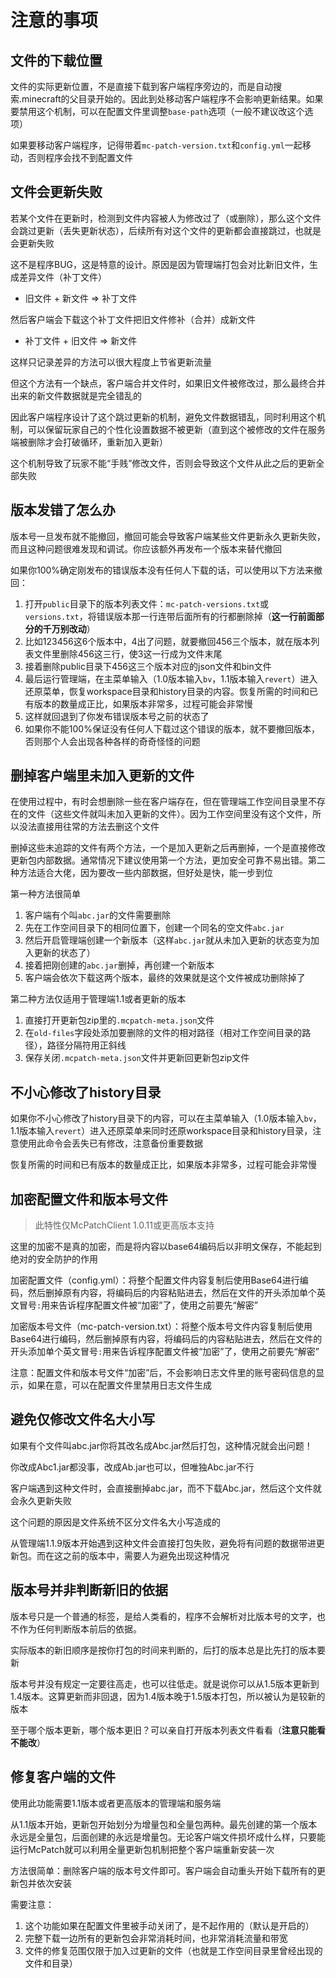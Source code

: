 # 注意的事项

## 文件的下载位置

文件的实际更新位置，不是直接下载到客户端程序旁边的，而是自动搜索.minecraft的父目录开始的。因此到处移动客户端程序不会影响更新结果。如果要禁用这个机制，可以在配置文件里调整`base-path`选项（一般不建议改这个选项）

如果要移动客户端程序，记得带着`mc-patch-version.txt`和`config.yml`一起移动，否则程序会找不到配置文件

## 文件会更新失败

若某个文件在更新时，检测到文件内容被人为修改过了（或删除），那么这个文件会跳过更新（丢失更新状态），后续所有对这个文件的更新都会直接跳过，也就是会更新失败

这不是程序BUG，这是特意的设计。原因是因为管理端打包会对比新旧文件，生成差异文件（补丁文件）

+ 旧文件 + 新文件 => 补丁文件

然后客户端会下载这个补丁文件把旧文件修补（合并）成新文件

+ 补丁文件 + 旧文件 => 新文件

这样只记录差异的方法可以很大程度上节省更新流量

但这个方法有一个缺点，客户端合并文件时，如果旧文件被修改过，那么最终合并出来的新文件数据就是完全错乱的

因此客户端程序设计了这个跳过更新的机制，避免文件数据错乱，同时利用这个机制，可以保留玩家自己的个性化设置数据不被更新（直到这个被修改的文件在服务端被删除才会打破循环，重新加入更新）

这个机制导致了玩家不能“手贱”修改文件，否则会导致这个文件从此之后的更新全部失败

## 版本发错了怎么办

版本号一旦发布就不能撤回，撤回可能会导致客户端某些文件更新永久更新失败，而且这种问题很难发现和调试。你应该额外再发布一个版本来替代撤回

如果你100%确定刚发布的错误版本没有任何人下载的话，可以使用以下方法来撤回：

1. 打开`public`目录下的版本列表文件：`mc-patch-versions.txt`或`versions.txt`，将错误版本那一行连带后面所有的行都删除掉（**这一行前面部分的千万别改动**）
2. 比如123456这6个版本中，4出了问题，就要撤回456三个版本，就在版本列表文件里删除456这三行，使3这一行成为文件末尾
3. 接着删除public目录下456这三个版本对应的json文件和bin文件
4. 最后运行管理端，在主菜单输入（1.0版本输入`bv`，1.1版本输入`revert`）进入还原菜单，恢复workspace目录和history目录的内容。恢复所需的时间和已有版本的数量成正比，如果版本非常多，过程可能会非常慢
5. 这样就回退到了你发布错误版本号之前的状态了
6. 如果你不能100%保证没有任何人下载过这个错误的版本，就不要撤回版本，否则那个人会出现各种各样的奇奇怪怪的问题

## 删掉客户端里未加入更新的文件

在使用过程中，有时会想删除一些在客户端存在，但在管理端工作空间目录里不存在的文件（这些文件就叫未加入更新的文件）。因为工作空间里没有这个文件，所以没法直接用往常的方法去删这个文件

删掉这些未追踪的文件有两个方法，一个是加入更新之后再删掉，一个是直接修改更新包内部数据。通常情况下建议使用第一个方法，更加安全可靠不易出错。第二种方法适合大佬，因为要改一些内部数据，但好处是快，能一步到位

第一种方法很简单

1. 客户端有个叫`abc.jar`的文件需要删除
2. 先在工作空间目录下的相同位置下，创建一个同名的空文件`abc.jar`
3. 然后开启管理端创建一个新版本（这样`abc.jar`就从未加入更新的状态变为加入更新的状态了）
4. 接着把刚创建的`abc.jar`删掉，再创建一个新版本
5. 客户端会依次下载这两个版本，最终的效果就是这个文件被成功删除掉了

第二种方法仅适用于管理端1.1或者更新的版本

1. 直接打开更新包zip里的`.mcpatch-meta.json`文件
2. 在`old-files`字段处添加要删除的文件的相对路径（相对工作空间目录的路径），路径分隔符用正斜线
3. 保存关闭`.mcpatch-meta.json`文件并更新回更新包zip文件

## 不小心修改了history目录

如果你不小心修改了history目录下的内容，可以在主菜单输入（1.0版本输入`bv`，1.1版本输入`revert`）进入还原菜单来同时还原workspace目录和history目录，注意使用此命令会丢失已有修改，注意备份重要数据

恢复所需的时间和已有版本的数量成正比，如果版本非常多，过程可能会非常慢

## 加密配置文件和版本号文件

> 此特性仅McPatchClient 1.0.11或更高版本支持

这里的加密不是真的加密，而是将内容以base64编码后以非明文保存，不能起到绝对的安全防护的作用

加密配置文件（config.yml）：将整个配置文件内容复制后使用Base64进行编码，然后删掉原有内容，将编码后的内容粘贴进去，然后在文件的开头添加单个英文冒号`:`用来告诉程序配置文件被“加密”了，使用之前要先“解密”

加密版本号文件（mc-patch-version.txt）：将整个版本号文件内容复制后使用Base64进行编码，然后删掉原有内容，将编码后的内容粘贴进去，然后在文件的开头添加单个英文冒号`:`用来告诉程序配置文件被“加密”了，使用之前要先“解密”

注意：配置文件和版本号文件“加密”后，不会影响日志文件里的账号密码信息的显示，如果在意，可以在配置文件里禁用日志文件生成

## 避免仅修改文件名大小写

如果有个文件叫abc.jar你将其改名成Abc.jar然后打包，这种情况就会出问题！

你改成Abc1.jar都没事，改成Ab.jar也可以，但唯独Abc.jar不行

客户端遇到这种文件时，会直接删掉abc.jar，而不下载Abc.jar，然后这个文件就会永久更新失败

这个问题的原因是文件系统不区分文件名大小写造成的

从管理端1.1.9版本开始遇到这种文件会直接打包失败，避免将有问题的数据带进更新包。而在这之前的版本中，需要人为避免出现这种情况

## 版本号并非判断新旧的依据

版本号只是一个普通的标签，是给人类看的，程序不会解析对比版本号的文字，也不作为任何判断版本前后的依据。

实际版本的新旧顺序是按你打包的时间来判断的，后打的版本总是比先打的版本要新

版本号并没有规定一定要往高走，也可以往低走。就是说你可以从1.5版本更新到1.4版本。这算更新而非回退，因为1.4版本晚于1.5版本打包，所以被认为是较新的版本

至于哪个版本更新，哪个版本更旧？可以亲自打开版本列表文件看看（**注意只能看不能改**）

## 修复客户端的文件

使用此功能需要1.1版本或者更高版本的管理端和服务端

从1.1版本开始，更新包开始划分为增量包和全量包两种。最先创建的第一个版本永远是全量包，后面创建的永远是增量包。无论客户端文件损坏成什么样，只要能运行McPatch就可以利用全量更新包机制把整个客户端重新安装一次

方法很简单：删除客户端的版本号文件即可。客户端会自动重头开始下载所有的更新包并依次安装

需要注意：

1. 这个功能如果在配置文件里被手动关闭了，是不起作用的（默认是开启的）
2. 完整下载一边所有的更新包会非常消耗时间，也非常消耗流量和带宽
3. 文件的修复范围仅限于加入过更新的文件（也就是工作空间目录里曾经出现的文件和目录）

